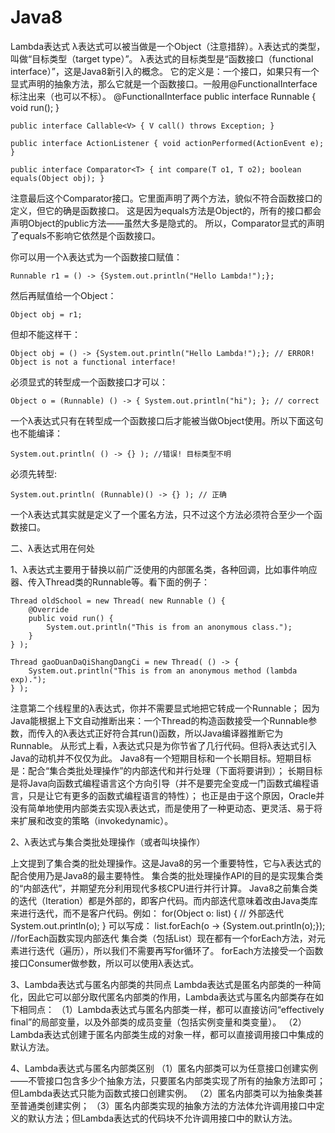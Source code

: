 # Java8
Lambda表达式
λ表达式可以被当做是一个Object（注意措辞）。λ表达式的类型，叫做“目标类型（target type）”。
λ表达式的目标类型是“函数接口（functional interface）”，这是Java8新引入的概念。
它的定义是：一个接口，如果只有一个显式声明的抽象方法，那么它就是一个函数接口。一般用@FunctionalInterface标注出来（也可以不标）。
@FunctionalInterface
    public interface Runnable { void run(); }
    
    public interface Callable<V> { V call() throws Exception; }
    
    public interface ActionListener { void actionPerformed(ActionEvent e); }
    
    public interface Comparator<T> { int compare(T o1, T o2); boolean equals(Object obj); }
注意最后这个Comparator接口。它里面声明了两个方法，貌似不符合函数接口的定义，但它的确是函数接口。
这是因为equals方法是Object的，所有的接口都会声明Object的public方法——虽然大多是隐式的。
所以，Comparator显式的声明了equals不影响它依然是个函数接口。

你可以用一个λ表达式为一个函数接口赋值：
 
    Runnable r1 = () -> {System.out.println("Hello Lambda!");};
    
然后再赋值给一个Object：

    Object obj = r1;
    
但却不能这样干：

    Object obj = () -> {System.out.println("Hello Lambda!");}; // ERROR! Object is not a functional interface!

必须显式的转型成一个函数接口才可以：

    Object o = (Runnable) () -> { System.out.println("hi"); }; // correct
    
一个λ表达式只有在转型成一个函数接口后才能被当做Object使用。所以下面这句也不能编译：

    System.out.println( () -> {} ); //错误! 目标类型不明
    
必须先转型:

    System.out.println( (Runnable)() -> {} ); // 正确

一个λ表达式其实就是定义了一个匿名方法，只不过这个方法必须符合至少一个函数接口。

二、λ表达式用在何处

1、λ表达式主要用于替换以前广泛使用的内部匿名类，各种回调，比如事件响应器、传入Thread类的Runnable等。看下面的例子：

    Thread oldSchool = new Thread( new Runnable () {
        @Override
        public void run() {
            System.out.println("This is from an anonymous class.");
        }
    } );
    
    Thread gaoDuanDaQiShangDangCi = new Thread( () -> {
        System.out.println("This is from an anonymous method (lambda exp).");
    } );

注意第二个线程里的λ表达式，你并不需要显式地把它转成一个Runnable；
因为Java能根据上下文自动推断出来：一个Thread的构造函数接受一个Runnable参数，而传入的λ表达式正好符合其run()函数，所以Java编译器推断它为Runnable。
从形式上看，λ表达式只是为你节省了几行代码。但将λ表达式引入Java的动机并不仅仅为此。
Java8有一个短期目标和一个长期目标。短期目标是：配合“集合类批处理操作”的内部迭代和并行处理（下面将要讲到）；
长期目标是将Java向函数式编程语言这个方向引导（并不是要完全变成一门函数式编程语言，只是让它有更多的函数式编程语言的特性）；
也正是由于这个原因，Oracle并没有简单地使用内部类去实现λ表达式，而是使用了一种更动态、更灵活、易于将来扩展和改变的策略（invokedynamic）。

2、λ表达式与集合类批处理操作（或者叫块操作）

上文提到了集合类的批处理操作。这是Java8的另一个重要特性，它与λ表达式的配合使用乃是Java8的最主要特性。
集合类的批处理操作API的目的是实现集合类的“内部迭代”，并期望充分利用现代多核CPU进行并行计算。
Java8之前集合类的迭代（Iteration）都是外部的，即客户代码。而内部迭代意味着改由Java类库来进行迭代，而不是客户代码。例如：
    for(Object o: list) { // 外部迭代
        System.out.println(o);
    }
可以写成：
    list.forEach(o -> {System.out.println(o);}); //forEach函数实现内部迭代
集合类（包括List）现在都有一个forEach方法，对元素进行迭代（遍历），所以我们不需要再写for循环了。
forEach方法接受一个函数接口Consumer做参数，所以可以使用λ表达式。

3、Lambda表达式与匿名内部类的共同点
Lambda表达式是匿名内部类的一种简化，因此它可以部分取代匿名内部类的作用，Lambda表达式与匿名内部类存在如下相同点： 
（1）Lambda表达式与匿名内部类一样，都可以直接访问“effectively final”的局部变量，以及外部类的成员变量（包括实例变量和类变量）。 
（2）Lambda表达式创建于匿名内部类生成的对象一样，都可以直接调用接口中集成的默认方法。

4、Lambda表达式与匿名内部类区别
（1）匿名内部类可以为任意接口创建实例——不管接口包含多少个抽象方法，只要匿名内部类实现了所有的抽象方法即可；但Lambda表达式只能为函数式接口创建实例。 
（2）匿名内部类可以为抽象类甚至普通类创建实例； 
（3）匿名内部类实现的抽象方法的方法体允许调用接口中定义的默认方法；但Lambda表达式的代码块不允许调用接口中的默认方法。

